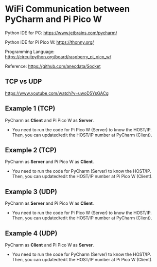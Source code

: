 # WiFi Communication between PyCharm and Pi Pico W

Python IDE for PC: https://www.jetbrains.com/pycharm/

Python IDE for Pi Pico W: https://thonny.org/

Programming Language: https://circuitpython.org/board/raspberry_pi_pico_w/

Reference: https://github.com/anecdata/Socket

## TCP vs UDP
https://www.youtube.com/watch?v=uwoD5YsGACg


## Example 1 (TCP)
PyCharm as **Client** and Pi Pico W as **Server**. 
- You need to run the code for Pi Pico W (Server) to know the HOST/IP. Then, you can updated/edit the HOST/IP number at PyCharm (Client). 

## Example 2 (TCP)
PyCharm as **Server** and Pi Pico W as **Client**.

- You need to run the code for PyCharm (Server) to know the HOST/IP. Then, you can updated/edit the HOST/IP number at Pi Pico W (Client).

## Example 3 (**UDP**)
PyCharm as **Server** and Pi Pico W as **Client**. 
- You need to run the code for Pi Pico W (Server) to know the HOST/IP. Then, you can updated/edit the HOST/IP number at PyCharm (Client). 

## Example 4 (**UDP**)
PyCharm as **Client** and Pi Pico W as **Server**.

- You need to run the code for PyCharm (Server) to know the HOST/IP. Then, you can updated/edit the HOST/IP number at Pi Pico W (Client).
